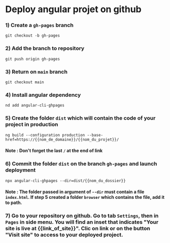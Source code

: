 # Deploy angular projet on github

### 1) Create a ```gh-pages``` branch

```
git checkout -b gh-pages
```

### 2) Add the branch to repository

```
git push origin gh-pages
```

### 3) Return on ```main``` branch

```
git checkout main
```

### 4) Install angular dependency 

```
nd add angular-cli-ghpages
```

### 5) Create the folder ```dist``` which will contain the code of your project in production 

```
ng build --configuration production --base-href=https://{{nom_de_domaine}}/{{nom_du_projet}}/
```
#### Note : Don't forget the last ```/``` at the end of link

### 6) Commit the folder ```dist``` on the branch ```gh-pages``` and launch deployment

```
npx angular-cli-ghpages --dir=dist/{{nom_du_dossier}}
```
#### Note : The folder passed in argument of ```--dir``` must contain a file ```index.html```. If step 5 created a folder ```browser``` which contains the file, add it to path.

### 7) Go to your repository on github. Go to tab ```Settings```, then in ```Pages``` in side menu. You will find an inset that indicates "Your site is live at {{link_of_site}}". Clic on link or on the button "Visit site" to access to your deployed project.